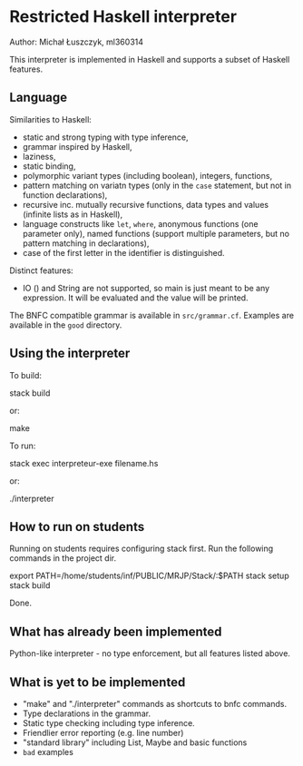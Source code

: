 Restricted Haskell interpreter
==============================

Author: Michał Łuszczyk, ml360314

This interpreter is implemented in Haskell and supports a subset
of Haskell features.

Language
--------

Similarities to Haskell:

- static and strong typing with type inference,
- grammar inspired by Haskell,
- laziness,
- static binding,
- polymorphic variant types (including boolean), integers, functions,
- pattern matching on variatn types (only in the `case` statement, 
  but not in function declarations),
- recursive inc. mutually recursive functions, data types and values 
  (infinite lists as in Haskell),
- language constructs like `let`, `where`, anonymous functions (one parameter only),
  named functions (support multiple parameters,
  but no pattern matching in declarations),
- case of the first letter in the identifier is distinguished.

Distinct features:
- IO () and String are not supported, so main is just meant to be any expression. 
  It will be evaluated and the value will be printed.

The BNFC compatible grammar is available in `src/grammar.cf`.
Examples are available in the `good` directory.

Using the interpreter
---------------------

To build:

  stack build

or:
  
  make

To run:

  stack exec interpreteur-exe filename.hs

or:

  ./interpreter

How to run on students
----------------------

Running on students requires configuring stack first. Run the following commands
in the project dir.

  export PATH=/home/students/inf/PUBLIC/MRJP/Stack/:$PATH
  stack setup
  stack build

Done.

What has already been implemented
---------------------------------

Python-like interpreter - no type enforcement, but all features listed above.

What is yet to be implemented
-----------------------------

- "make" and "./interpreter" commands as shortcuts to bnfc commands.
- Type declarations in the grammar.
- Static type checking including type inference.
- Friendlier error reporting (e.g. line number)
- "standard library" including List, Maybe and basic functions
- `bad` examples

